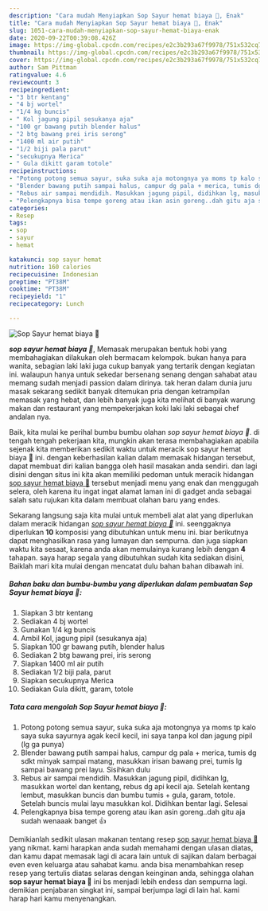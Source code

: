 ```yaml
---
description: "Cara mudah Menyiapkan Sop Sayur hemat biaya 🤗, Enak"
title: "Cara mudah Menyiapkan Sop Sayur hemat biaya 🤗, Enak"
slug: 1051-cara-mudah-menyiapkan-sop-sayur-hemat-biaya-enak
date: 2020-09-22T00:39:08.426Z
image: https://img-global.cpcdn.com/recipes/e2c3b293a67f9978/751x532cq70/sop-sayur-hemat-biaya-🤗-foto-resep-utama.jpg
thumbnail: https://img-global.cpcdn.com/recipes/e2c3b293a67f9978/751x532cq70/sop-sayur-hemat-biaya-🤗-foto-resep-utama.jpg
cover: https://img-global.cpcdn.com/recipes/e2c3b293a67f9978/751x532cq70/sop-sayur-hemat-biaya-🤗-foto-resep-utama.jpg
author: Sam Pittman
ratingvalue: 4.6
reviewcount: 3
recipeingredient:
- "3 btr kentang"
- "4 bj wortel"
- "1/4 kg buncis"
- " Kol jagung pipil sesukanya aja"
- "100 gr bawang putih blender halus"
- "2 btg bawang prei iris serong"
- "1400 ml air putih"
- "1/2 biji pala parut"
- "secukupnya Merica"
- " Gula dikitt garam totole"
recipeinstructions:
- "Potong potong semua sayur, suka suka aja motongnya ya moms tp kalo saya suka sayurnya agak kecil kecil, ini saya tanpa kol dan jagung pipil (lg ga punya)"
- "Blender bawang putih sampai halus, campur dg pala + merica, tumis dg sdkt minyak sampai matang, masukkan irisan bawang prei, tumis lg sampai bawang prei layu. Sisihkan dulu"
- "Rebus air sampai mendidih. Masukkan jagung pipil, didihkan lg, masukkan wortel dan kentang, rebus dg api kecil aja. Setelah kentang lembut, masukkan buncis dan bumbu tumis + gula, garam, totole. Setelah buncis mulai layu masukkan kol. Didihkan bentar lagi. Selesai"
- "Pelengkapnya bisa tempe goreng atau ikan asin goreng..dah gitu aja sudah wenaaak banget 👍"
categories:
- Resep
tags:
- sop
- sayur
- hemat

katakunci: sop sayur hemat 
nutrition: 160 calories
recipecuisine: Indonesian
preptime: "PT38M"
cooktime: "PT38M"
recipeyield: "1"
recipecategory: Lunch

---
```



![Sop Sayur hemat biaya 🤗](https://img-global.cpcdn.com/recipes/e2c3b293a67f9978/751x532cq70/sop-sayur-hemat-biaya-🤗-foto-resep-utama.jpg)

<b><i>sop sayur hemat biaya 🤗</i></b>, Memasak merupakan bentuk hobi yang membahagiakan dilakukan oleh bermacam kelompok. bukan hanya para wanita, sebagian laki laki juga cukup banyak yang tertarik dengan kegiatan ini. walaupun hanya untuk sekedar bersenang senang dengan sahabat atau memang sudah menjadi passion dalam dirinya. tak heran dalam dunia juru masak sekarang sedikit banyak ditemukan pria dengan ketrampilan memasak yang hebat, dan lebih banyak juga kita melihat di banyak warung makan dan restaurant yang mempekerjakan koki laki laki sebagai chef andalan nya.

Baik, kita mulai ke perihal bumbu bumbu olahan <i>sop sayur hemat biaya 🤗</i>. di tengah tengah pekerjaan kita, mungkin akan terasa membahagiakan apabila sejenak kita memberikan sedikit waktu untuk meracik sop sayur hemat biaya 🤗 ini. dengan keberhasilan kalian dalam memasak hidangan tersebut, dapat membuat diri kalian bangga oleh hasil masakan anda sendiri. dan lagi disini dengan situs ini kita akan memiliki pedoman untuk meracik hidangan <u>sop sayur hemat biaya 🤗</u> tersebut menjadi menu yang enak dan menggugah selera, oleh karena itu ingat ingat alamat laman ini di gadget anda sebagai salah satu rujukan kita dalam membuat olahan baru yang endes.




Sekarang langsung saja kita mulai untuk membeli alat alat yang diperlukan dalam meracik hidangan <u><i>sop sayur hemat biaya 🤗</i></u> ini. seenggaknya diperlukan <b>10</b> komposisi yang dibutuhkan untuk menu ini. biar berikutnya dapat menghasilkan rasa yang lumayan dan sempurna. dan juga siapkan waktu kita sesaat, karena anda akan memulainya kurang lebih dengan <b>4</b> tahapan. saya harap segala yang dibutuhkan sudah kita sediakan disini, Baiklah mari kita mulai dengan mencatat dulu bahan bahan dibawah ini.

<!--inarticleads1-->

##### Bahan baku dan bumbu-bumbu yang diperlukan dalam pembuatan Sop Sayur hemat biaya 🤗:

1. Siapkan 3 btr kentang
1. Sediakan 4 bj wortel
1. Gunakan 1/4 kg buncis
1. Ambil  Kol, jagung pipil (sesukanya aja)
1. Siapkan 100 gr bawang putih, blender halus
1. Sediakan 2 btg bawang prei, iris serong
1. Siapkan 1400 ml air putih
1. Sediakan 1/2 biji pala, parut
1. Siapkan secukupnya Merica
1. Sediakan  Gula dikitt, garam, totole




<!--inarticleads2-->

##### Tata cara mengolah Sop Sayur hemat biaya 🤗:

1. Potong potong semua sayur, suka suka aja motongnya ya moms tp kalo saya suka sayurnya agak kecil kecil, ini saya tanpa kol dan jagung pipil (lg ga punya)
1. Blender bawang putih sampai halus, campur dg pala + merica, tumis dg sdkt minyak sampai matang, masukkan irisan bawang prei, tumis lg sampai bawang prei layu. Sisihkan dulu
1. Rebus air sampai mendidih. Masukkan jagung pipil, didihkan lg, masukkan wortel dan kentang, rebus dg api kecil aja. Setelah kentang lembut, masukkan buncis dan bumbu tumis + gula, garam, totole. Setelah buncis mulai layu masukkan kol. Didihkan bentar lagi. Selesai
1. Pelengkapnya bisa tempe goreng atau ikan asin goreng..dah gitu aja sudah wenaaak banget 👍




Demikianlah sedikit ulasan makanan tentang resep <u>sop sayur hemat biaya 🤗</u> yang nikmat. kami harapkan anda sudah memahami dengan ulasan diatas, dan kamu dapat memasak lagi di acara lain untuk di sajikan dalam berbagai even even keluarga atau sahabat kamu. anda bisa menambahkan resep resep yang tertulis diatas selaras dengan keinginan anda, sehingga olahan <b>sop sayur hemat biaya 🤗</b> ini bs menjadi lebih endess dan sempurna lagi. demikian penjabaran singkat ini, sampai berjumpa lagi di lain hal. kami harap hari kamu menyenangkan.

